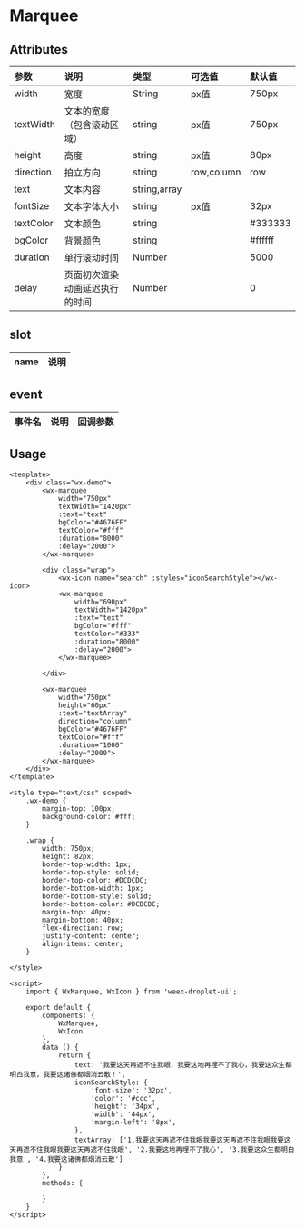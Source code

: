 # Marquee

## Attributes

| 参数 | 说明 | 类型 | 可选值 | 默认值 |
| :--- | :--- | :--- | :--- | :--- |
| width | 宽度 | String | px值 | 750px |
| textWidth | 文本的宽度（包含滚动区域） | string | px值 | 750px |
| height | 高度 | string | px值 | 80px |
| direction | 拍立方向 | string | row,column | row |
| text | 文本内容 | string,array |  |  |
| fontSize | 文本字体大小 | string | px值 | 32px |
| textColor | 文本颜色 | string |  | \#333333 |
| bgColor | 背景颜色 | string |  | \#ffffff |
| duration | 单行滚动时间 | Number |  | 5000 |
| delay | 页面初次渲染动画延迟执行的时间 | Number |  | 0 |

## slot

| name | 说明 |
| :--- | :--- |


## event

| 事件名 | 说明 | 回调参数 |
| :--- | :--- | :--- |


## Usage

```
<template>
    <div class="wx-demo">
        <wx-marquee
            width="750px"
            textWidth="1420px" 
            :text="text" 
            bgColor="#4676FF" 
            textColor="#fff" 
            :duration="8000"
            :delay="2000">
        </wx-marquee>

        <div class="wrap">
            <wx-icon name="search" :styles="iconSearchStyle"></wx-icon>
            <wx-marquee 
                width="690px"
                textWidth="1420px" 
                :text="text" 
                bgColor="#fff" 
                textColor="#333" 
                :duration="8000"
                :delay="2000">
            </wx-marquee>

        </div>

        <wx-marquee 
            width="750px"
            height="60px"
            :text="textArray"
            direction="column" 
            bgColor="#4676FF" 
            textColor="#fff" 
            :duration="1000"
            :delay="2000">
        </wx-marquee>
    </div>
</template>

<style type="text/css" scoped>
    .wx-demo {
        margin-top: 100px;
        background-color: #fff;
    }

    .wrap {
        width: 750px;
        height: 82px;
        border-top-width: 1px;
        border-top-style: solid;
        border-top-color: #DCDCDC;
        border-bottom-width: 1px;
        border-bottom-style: solid;
        border-bottom-color: #DCDCDC;
        margin-top: 40px;
        margin-bottom: 40px;
        flex-direction: row;
        justify-content: center;
        align-items: center;
    }

</style>

<script>
    import { WxMarquee, WxIcon } from 'weex-droplet-ui';

    export default {
        components: {
            WxMarquee,
            WxIcon
        },
        data () {
            return {
                text: '我要这天再遮不住我眼，我要这地再埋不了我心，我要这众生都明白我意，我要这诸佛都烟消云散！',
                iconSearchStyle: {
                    'font-size': '32px',
                    'color': '#ccc',
                    'height': '34px',
                    'width': '44px',
                    'margin-left': '8px',
                },
                textArray: ['1.我要这天再遮不住我眼我要这天再遮不住我眼我要这天再遮不住我眼我要这天再遮不住我眼', '2.我要这地再埋不了我心', '3.我要这众生都明白我意', '4.我要这诸佛都烟消云散']
            }
        },
        methods: {

        }
    }
</script>
```



